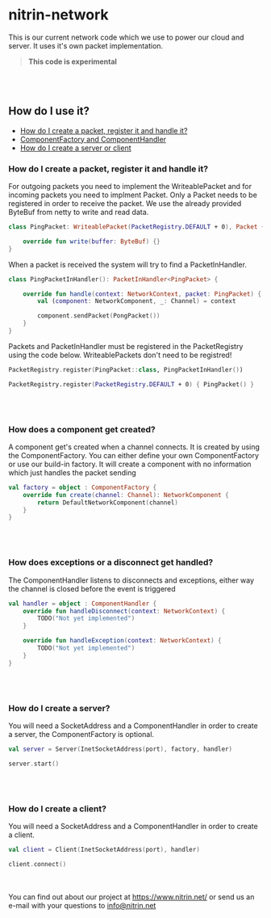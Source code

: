 # nitrin-network

This is our current network code which we use to power our cloud and server. It uses it's own packet implementation.

> **This code is experimental**

<br><br>
## How do I use it?

- [How do I create a packet, register it and handle it?](#packet)
- [ComponentFactory and ComponentHandler](#factory-handler)
- [How do I create a server or client](#server-client)


### <a id="packet">How do I create a packet, register it and handle it?</a>

For outgoing packets you need to implement the WriteablePacket and for incoming packets you need to implment Packet. Only a Packet needs to be registered in order to receive the packet.
We use the already provided ByteBuf from netty to write and read data.

```kotlin
class PingPacket: WriteablePacket(PacketRegistry.DEFAULT + 0), Packet {

    override fun write(buffer: ByteBuf) {}
}
```

When a packet is received the system will try to find a PacketInHandler.

```kotlin
class PingPacketInHandler(): PacketInHandler<PingPacket> {

    override fun handle(context: NetworkContext, packet: PingPacket) {
        val (component: NetworkComponent, _: Channel) = context

        component.sendPacket(PongPacket())
    }
}
```

Packets and PacketInHandler must be registered in the PacketRegistry using the code below. WriteablePackets don't need to be registred!

```kotlin
PacketRegistry.register(PingPacket::class, PingPacketInHandler())

PacketRegistry.register(PacketRegistry.DEFAULT + 0) { PingPacket() }
```
<br><br>

### <a id="factory-handler">How does a component get created?</a>

A component get's created when a channel connects. It is created by using the ComponentFactory. You can either define your own ComponentFactory or use our build-in factory.
It will create a component with no information which just handles the packet sending

```kotlin 
val factory = object : ComponentFactory {
    override fun create(channel: Channel): NetworkComponent {
        return DefaultNetworkComponent(channel)
    }
}
```
<br><br>

### How does exceptions or a disconnect get handled?

The ComponentHandler listens to disconnects and exceptions, either way the channel is closed before the event is triggered

```kotlin 
val handler = object : ComponentHandler {
    override fun handleDisconnect(context: NetworkContext) {
        TODO("Not yet implemented")
    }

    override fun handleException(context: NetworkContext) {
        TODO("Not yet implemented")
    }
}
```
<br><br>

### <a id="server-client">How do I create a server?</a>

You will need a SocketAddress and a ComponentHandler in order to create a server, the ComponentFactory is optional. 

```kotlin 
val server = Server(InetSocketAddress(port), factory, handler)

server.start()
```
<br><br>

### How do I create a client?

You will need a SocketAddress and a ComponentHandler in order to create a client. 

```kotlin 
val client = Client(InetSocketAddress(port), handler)

client.connect()
```


<br><br>
You can find out about our project at https://www.nitrin.net/ or send us an e-mail with your questions to info@nitrin.net

